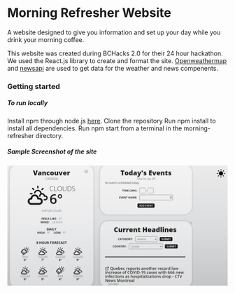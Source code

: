 # Morning Refresher Website
A website designed to give you information and set up your day while you drink your morning coffee.

This website was created during BCHacks 2.0 for their 24 hour hackathon. We used the React.js library to create and format the site. [Openweathermap](https://nodejs.org/en/) and [newsapi](https://newsapi.org/) are used to get data for the weather and news compenents.

### Getting started

##### To run locally
Install npm through node.js [here](https://nodejs.org/en/).
Clone the repository
Run npm install to install all dependencies.
Run npm start from a terminal in the morning-refresher directory.

##### Sample Screenshot of the site
![Morning Refresher](morning-refresher-demo.png)
